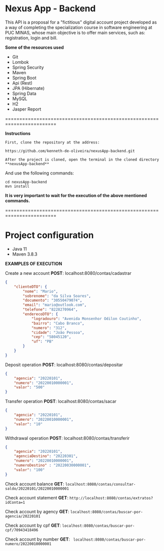 **Nexus App - Backend**
========================================================================
This API is a proposal for a "fictitious" digital account project developed as a way of completing the specialization course in software engineering at PUC MINAS, whose main objective is to offer main services, such as: registration, login and bill.

**Some of the resources used**

- Git
- Lombok
- Spring Security  
- Maven
- Spring Boot 
- Api (Rest)
- JPA (Hibernate) 
- Spring Data 
- MySQL
- H2
- Jasper Report 

========================================================================

**Instructions**

	First, clone the repository at the address:
	
	https://github.com/kenneth-de-oliveira/nexusApp-backend.git
	
	After the project is cloned, open the terminal in the cloned directory **nexusApp-backend** 
 
  And use the following commands:
  
	cd nexusApp-backend
	mvn install
	
**It is very important to wait for the execution of the above mentioned commands.**

========================================================================

Project configuration
========================================================================
- Java 11
- Maven 3.8.3

**EXAMPLES OF EXECUTION**

Create a new account **POST**: localhost:8080/contas/cadastrar
```json
{
    "clienteDTO": {
        "nome": "Mario",
        "sobrenome": "da Silva Soares",
        "documento": "30550479074",
        "email": "mario@outlook.com",
        "telefone": "8228270964",
        "enderecoDTO": {
            "logradouro": "Avenida Monsenhor Odilon Coutinho",
            "bairro": "Cabo Branco",
            "numero": "312",
            "cidade": "João Pessoa",
            "cep": "58045120",
            "uf": "PB"
        }
    }
}
```

Deposit operation **POST**: localhost:8080/contas/depositar
```json
{
    "agencia": "20220101",
    "numero": "20220010000001",
    "valor": "500"
}
```

Transfer operation **POST**: localhost:8080/contas/sacar
```json
{
    "agencia": "20220101",
    "numero": "20220010000001",
    "valor": "10"
}
```

Withdrawal operation **POST**: localhost:8080/contas/transferir
```json
{
    "agencia": "20220101",
    "agenciaDestino": "20220301",
    "numero": "20220010000001",
    "numeroDestino" : "20220030000001",
    "valor": "100"
}
```

Check account balance **GET**: ``` localhost:8080/contas/consultar-saldo/20220101/20220010000001 ```

Check account statement **GET**: ``` http://localhost:8080/contas/extratos?idConta=1 ```

Check account by agency **GET**: ``` localhost:8080/contas/buscar-por-agencia/20220101 ```

Check account by cpf **GET**: ``` localhost:8080/contas/buscar-por-cpf/70943418496 ```

Check account by number **GET**: ``` localhost:8080/contas/buscar-por-numero/20220010000001```

